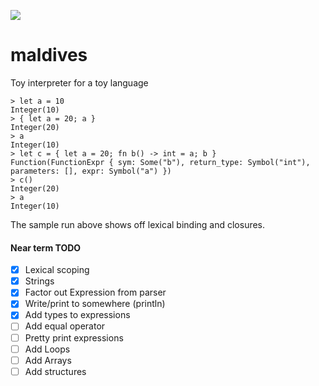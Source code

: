 [![](https://github.com/doomdavve/maldives/workflows/ci/badge.svg)](https://github.com/doomdavve/maldives/actions)

# maldives
Toy interpreter for a toy language

```
> let a = 10
Integer(10)
> { let a = 20; a }
Integer(20)
> a
Integer(10)
> let c = { let a = 20; fn b() -> int = a; b }
Function(FunctionExpr { sym: Some("b"), return_type: Symbol("int"), parameters: [], expr: Symbol("a") })
> c()
Integer(20)
> a
Integer(10)
```

The sample run above shows off lexical binding and closures.

#### Near term TODO

 - [X] Lexical scoping
 - [X] Strings
 - [X] Factor out Expression from parser
 - [X] Write/print to somewhere (println)
 - [X] Add types to expressions
 - [ ] Add equal operator
 - [ ] Pretty print expressions
 - [ ] Add Loops
 - [ ] Add Arrays
 - [ ] Add structures
